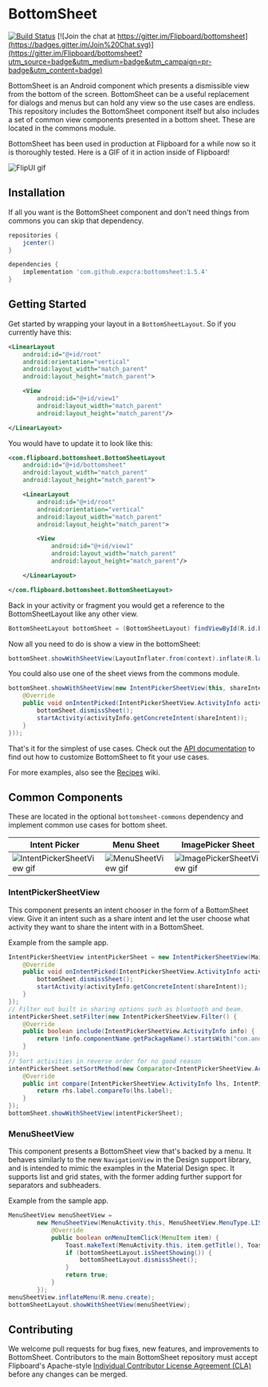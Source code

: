 # BottomSheet

[![Build Status](https://travis-ci.org/Flipboard/bottomsheet.svg)](https://travis-ci.org/Flipboard/bottomsheet) [![Join the chat at https://gitter.im/Flipboard/bottomsheet](https://badges.gitter.im/Join%20Chat.svg)](https://gitter.im/Flipboard/bottomsheet?utm_source=badge&utm_medium=badge&utm_campaign=pr-badge&utm_content=badge)

BottomSheet is an Android component which presents a dismissible view from the bottom of the screen. BottomSheet can be a useful replacement for dialogs and menus but can hold any view so the use cases are endless. This repository includes the BottomSheet component itself but also includes a set of common view components presented in a bottom sheet. These are located in the commons module.

BottomSheet has been used in production at Flipboard for a while now so it is thoroughly tested. Here is a GIF of it in action inside of Flipboard!

![FlipUI gif](http://i.imgur.com/2e3ZhoU.gif)

## Installation

If all you want is the BottomSheet component and don't need things from commons you can skip that dependency.

```groovy
repositories {
    jcenter()
}

dependencies {
    implementation 'com.github.expcra:bottomsheet:1.5.4'
}
```

## Getting Started

Get started by wrapping your layout in a `BottomSheetLayout`. So if you currently have this:

```xml
<LinearLayout
    android:id="@+id/root"
    android:orientation="vertical"
    android:layout_width="match_parent"
    android:layout_height="match_parent">

    <View
        android:id="@+id/view1"
        android:layout_width="match_parent"
        android:layout_height="match_parent"/>

</LinearLayout>
```

You would have to update it to look like this:

```xml
<com.flipboard.bottomsheet.BottomSheetLayout
    android:id="@+id/bottomsheet"
    android:layout_width="match_parent"
    android:layout_height="match_parent">

    <LinearLayout
        android:id="@+id/root"
        android:orientation="vertical"
        android:layout_width="match_parent"
        android:layout_height="match_parent">

        <View
            android:id="@+id/view1"
            android:layout_width="match_parent"
            android:layout_height="match_parent"/>

    </LinearLayout>

</com.flipboard.bottomsheet.BottomSheetLayout>
```

Back in your activity or fragment you would get a reference to the BottomSheetLayout like any other view.

```java
BottomSheetLayout bottomSheet = (BottomSheetLayout) findViewById(R.id.bottomsheet);
```

Now all you need to do is show a view in the bottomSheet:

```java
bottomSheet.showWithSheetView(LayoutInflater.from(context).inflate(R.layout.my_sheet_layout, bottomSheet, false));
```

You could also use one of the sheet views from the commons module.

```java
bottomSheet.showWithSheetView(new IntentPickerSheetView(this, shareIntent, "Share with...", new IntentPickerSheetView.OnIntentPickedListener() {
    @Override
    public void onIntentPicked(IntentPickerSheetView.ActivityInfo activityInfo) {
        bottomSheet.dismissSheet();
        startActivity(activityInfo.getConcreteIntent(shareIntent));
    }
}));
```

That's it for the simplest of use cases. Check out the [API documentation](https://github.com/Flipboard/bottomsheet/wiki/API-Documentation) to find out how to customize BottomSheet to fit your use cases.

For more examples, also see the [Recipes](https://github.com/Flipboard/bottomsheet/wiki/Recipes) wiki.

## Common Components

These are located in the optional `bottomsheet-commons` dependency and implement common use cases for bottom sheet.

Intent Picker | Menu Sheet | ImagePicker Sheet
--- | --- | ---
![IntentPickerSheetView gif](http://i.imgur.com/wr9HJD1.gif) | ![MenuSheetView gif](http://i.imgur.com/f2j9Y5e.gif) | ![ImagePickerSheetView gif](https://camo.githubusercontent.com/23a9cf2bf9353a98d1b585e79d06639c7f5297c7/687474703a2f2f692e696d6775722e636f6d2f6f67764b4735692e676966)

### IntentPickerSheetView

This component presents an intent chooser in the form of a BottomSheet view. Give it an intent such as a share intent and let the user choose what activity they want to share the intent with in a BottomSheet.

Example from the sample app.

```java
IntentPickerSheetView intentPickerSheet = new IntentPickerSheetView(MainActivity.this, shareIntent, "Share with...", new IntentPickerSheetView.OnIntentPickedListener() {
    @Override
    public void onIntentPicked(IntentPickerSheetView.ActivityInfo activityInfo) {
        bottomSheet.dismissSheet();
        startActivity(activityInfo.getConcreteIntent(shareIntent));
    }
});
// Filter out built in sharing options such as bluetooth and beam.
intentPickerSheet.setFilter(new IntentPickerSheetView.Filter() {
    @Override
    public boolean include(IntentPickerSheetView.ActivityInfo info) {
        return !info.componentName.getPackageName().startsWith("com.android");
    }
});
// Sort activities in reverse order for no good reason
intentPickerSheet.setSortMethod(new Comparator<IntentPickerSheetView.ActivityInfo>() {
    @Override
    public int compare(IntentPickerSheetView.ActivityInfo lhs, IntentPickerSheetView.ActivityInfo rhs) {
        return rhs.label.compareTo(lhs.label);
    }
});
bottomSheet.showWithSheetView(intentPickerSheet);
```

### MenuSheetView

This component presents a BottomSheet view that's backed by a menu. It behaves similarly to the new `NavigationView` in the Design support library, and is intended to mimic the examples in the Material Design spec. It supports list and grid states, with the former adding further support for separators and subheaders.

Example from the sample app.

```java
MenuSheetView menuSheetView =
        new MenuSheetView(MenuActivity.this, MenuSheetView.MenuType.LIST, "Create...", new MenuSheetView.OnMenuItemClickListener() {
            @Override
            public boolean onMenuItemClick(MenuItem item) {
                Toast.makeText(MenuActivity.this, item.getTitle(), Toast.LENGTH_SHORT).show();
                if (bottomSheetLayout.isSheetShowing()) {
                    bottomSheetLayout.dismissSheet();
                }
                return true;
            }
        });
menuSheetView.inflateMenu(R.menu.create);
bottomSheetLayout.showWithSheetView(menuSheetView);
```

## Contributing

We welcome pull requests for bug fixes, new features, and improvements to BottomSheet. Contributors to the main BottomSheet repository must accept Flipboard's Apache-style [Individual Contributor License Agreement (CLA)](https://docs.google.com/forms/d/1gh9y6_i8xFn6pA15PqFeye19VqasuI9-bGp_e0owy74/viewform) before any changes can be merged.
